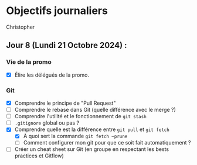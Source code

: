 # Objectifs journaliers

Christopher

## Jour 8 (Lundi 21 Octobre 2024) :

### Vie de la promo

- [x] Élire les délégués de la promo.

### Git

- [x] Comprendre le principe de "Pull Request"
- [ ] Comprendre le rebase dans Git (quelle différence avec le merge ?)
- [ ] Comprendre l'utilité et le fonctionnement de `git stash`
- [ ] `.gitignore` global ou pas ?
- [x] Comprendre quelle est la différence entre `git pull` et `git fetch`
  - [x] À quoi sert la commande `git fetch —prune`
  - [ ] Comment configurer mon git pour que ce soit fait automatiquement ?
- [ ] Créer un cheat sheet sur Git (en groupe en respectant les bests practices et Gitflow)
